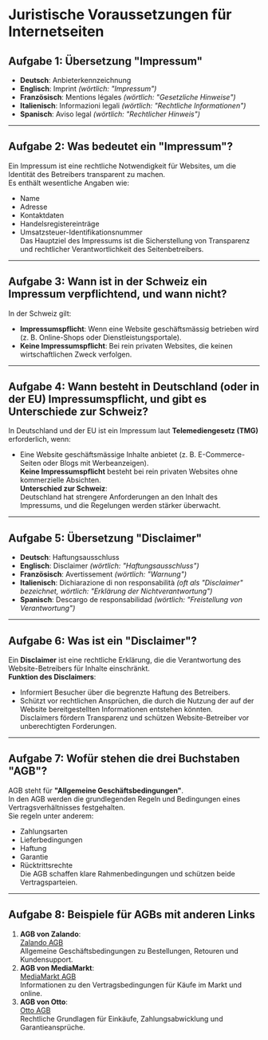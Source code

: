# Juristische Voraussetzungen für Internetseiten
## Aufgabe 1: Übersetzung "Impressum"
- **Deutsch**: Anbieterkennzeichnung  
- **Englisch**: Imprint *(wörtlich: "Impressum")*  
- **Französisch**: Mentions légales *(wörtlich: "Gesetzliche Hinweise")*  
- **Italienisch**: Informazioni legali *(wörtlich: "Rechtliche Informationen")*  
- **Spanisch**: Aviso legal *(wörtlich: "Rechtlicher Hinweis")*  
---
## Aufgabe 2: Was bedeutet ein "Impressum"?
Ein Impressum ist eine rechtliche Notwendigkeit für Websites, um die Identität des Betreibers transparent zu machen.  
Es enthält wesentliche Angaben wie:  
- Name  
- Adresse  
- Kontaktdaten  
- Handelsregistereinträge  
- Umsatzsteuer-Identifikationsnummer  
Das Hauptziel des Impressums ist die Sicherstellung von Transparenz und rechtlicher Verantwortlichkeit des Seitenbetreibers.
---
## Aufgabe 3: Wann ist in der Schweiz ein Impressum verpflichtend, und wann nicht?
In der Schweiz gilt:  
- **Impressumspflicht**: Wenn eine Website geschäftsmässig betrieben wird (z. B. Online-Shops oder Dienstleistungsportale).  
- **Keine Impressumspflicht**: Bei rein privaten Websites, die keinen wirtschaftlichen Zweck verfolgen.
---
## Aufgabe 4: Wann besteht in Deutschland (oder in der EU) Impressumspflicht, und gibt es Unterschiede zur Schweiz?
In Deutschland und der EU ist ein Impressum laut **Telemediengesetz (TMG)** erforderlich, wenn:  
- Eine Website geschäftsmässige Inhalte anbietet (z. B. E-Commerce-Seiten oder Blogs mit Werbeanzeigen).  
**Keine Impressumspflicht** besteht bei rein privaten Websites ohne kommerzielle Absichten.  
**Unterschied zur Schweiz**:  
Deutschland hat strengere Anforderungen an den Inhalt des Impressums, und die Regelungen werden stärker überwacht.
---
## Aufgabe 5: Übersetzung "Disclaimer"
- **Deutsch**: Haftungsausschluss  
- **Englisch**: Disclaimer *(wörtlich: "Haftungsausschluss")*  
- **Französisch**: Avertissement *(wörtlich: "Warnung")*  
- **Italienisch**: Dichiarazione di non responsabilità *(oft als "Disclaimer" bezeichnet, wörtlich: "Erklärung der Nichtverantwortung")*  
- **Spanisch**: Descargo de responsabilidad *(wörtlich: "Freistellung von Verantwortung")*  
---
## Aufgabe 6: Was ist ein "Disclaimer"?
Ein **Disclaimer** ist eine rechtliche Erklärung, die die Verantwortung des Website-Betreibers für Inhalte einschränkt.  
**Funktion des Disclaimers**:  
- Informiert Besucher über die begrenzte Haftung des Betreibers.  
- Schützt vor rechtlichen Ansprüchen, die durch die Nutzung der auf der Website bereitgestellten Informationen entstehen könnten.  
Disclaimers fördern Transparenz und schützen Website-Betreiber vor unberechtigten Forderungen.
---
## Aufgabe 7: Wofür stehen die drei Buchstaben "AGB"?
AGB steht für **"Allgemeine Geschäftsbedingungen"**.  
In den AGB werden die grundlegenden Regeln und Bedingungen eines Vertragsverhältnisses festgehalten.  
Sie regeln unter anderem:  
- Zahlungsarten  
- Lieferbedingungen  
- Haftung  
- Garantie  
- Rücktrittsrechte  
Die AGB schaffen klare Rahmenbedingungen und schützen beide Vertragsparteien.
---
## Aufgabe 8: Beispiele für AGBs mit anderen Links
1. **AGB von Zalando**:  
  [Zalando AGB](https://www.zalando.de/agb/)  
  Allgemeine Geschäftsbedingungen zu Bestellungen, Retouren und Kundensupport.  
2. **AGB von MediaMarkt**:  
  [MediaMarkt AGB](https://www.mediamarkt.de/de/shop/agb.html)  
  Informationen zu den Vertragsbedingungen für Käufe im Markt und online.  
3. **AGB von Otto**:  
  [Otto AGB](https://www.otto.de/unternehmen/de/agb/)  
  Rechtliche Grundlagen für Einkäufe, Zahlungsabwicklung und Garantieansprüche.
